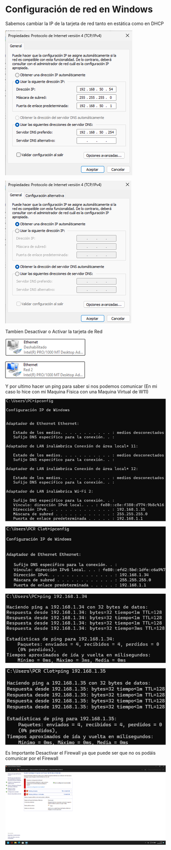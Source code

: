 # Configuración de red en Windows
Sabemos cambiar la IP de la tarjeta de red tanto en estática como en DHCP

![Foto IP estatica]( https://github.com/PhilipR7/Configuracion-de-red-en-Windows/blob/main/Captura%20de%20pantalla%202024-10-13%20121936.png)

![Foto IP DHCP]( https://github.com/PhilipR7/Configuracion-de-red-en-Windows/blob/main/Captura%20de%20pantalla%202024-10-13%20121947.png)


Tambien Desactivar o Activar la tarjeta de Red

![Foto Tarjeta de red desactivada]( https://github.com/PhilipR7/Configuracion-de-red-en-Windows/blob/main/Captura%20de%20pantalla%202024-10-13%20122035.png)

![Foto Tarjeta de red activada]( https://github.com/PhilipR7/Configuracion-de-red-en-Windows/blob/main/Captura%20de%20pantalla%202024-10-13%20122121.png)

Y por ultimo hacer un ping para saber si nos podemos comunicar (En mi caso lo hice con mi Maquina Física con una Maquina Virtual de W11)

![Foto Ipconfig de mi PC]( https://github.com/PhilipR7/Configuracion-de-red-en-Windows/blob/main/Captura%20de%20pantalla%202024-10-13%20122749.png)

![Foto Ipconfig de maquina virtual]( https://github.com/PhilipR7/Configuracion-de-red-en-Windows/blob/main/Captura%20de%20pantalla%202024-10-13%20122808.png)

![Foto Ping mi PC a MV]( https://github.com/PhilipR7/Configuracion-de-red-en-Windows/blob/main/Captura%20de%20pantalla%202024-10-13%20122947.png)

![Foto Ping de MV a mi PC]( https://github.com/PhilipR7/Configuracion-de-red-en-Windows/blob/main/Captura%20de%20pantalla%202024-10-13%20123011.png)

Es Importante Desactivar el Firewall ya que puede ser que no os podáis comunicar por el Firewall

![Foto Firewall]( https://github.com/PhilipR7/Configuracion-de-red-en-Windows/blob/main/Captura%20de%20pantalla%202024-10-13%20123042.png)



